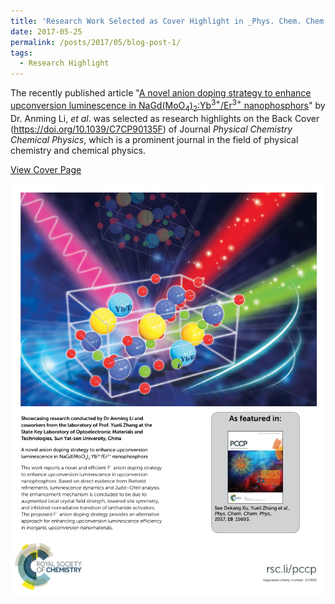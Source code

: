 ```yaml
---
title: 'Research Work Selected as Cover Highlight in _Phys. Chem. Chem. Phys._'
date: 2017-05-25
permalink: /posts/2017/05/blog-post-1/
tags:
  - Research Highlight
---
```


The recently published article "[A novel anion doping strategy to enhance upconversion luminescence in NaGd(MoO<sub>4</sub>)<sub>2</sub>:Yb<sup>3+</sup>/Er<sup>3+</sup> nanophosphors](/publications/2017-05-25-paper12)" by Dr. Anming Li, <i>et al</i>. was selected as research highlights on the Back Cover (<https://doi.org/10.1039/C7CP90135F>) of Journal <i>Physical Chemistry Chemical Physics</i>, which is a prominent journal in the field of physical chemistry and chemical physics.

[View Cover Page](https://pubs.rsc.org/en/content/articlelanding/2017/cp/c7cp90135f)

![PCCP Cover Here](/images/pccpcover.png)
